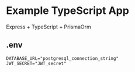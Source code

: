 # Example TypeScript App

Express + TypeScript + PrismaOrm

## .env

```dotenv
DATABASE_URL="postgresql_connection_string"
JWT_SECRET="JWT_secret"
```